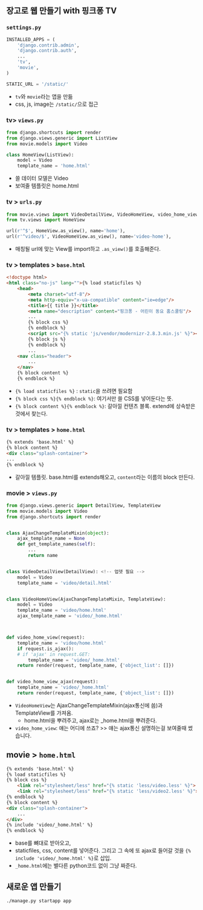 ## 장고로 웹 만들기 with 핑크퐁 TV
### `settings.py`
```python
INSTALLED_APPS = (
    'django.contrib.admin',
    'django.contrib.auth',
    ...
    'tv',
    'movie',
)

STATIC_URL = '/static/'
```
- `tv`와 `movie`라는 앱을 만듦
- css, js, image는 `/static/`으로 접근

### tv> `views.py`
```python
from django.shortcuts import render
from django.views.generic import ListView
from movie.models import Video

class HomeView(ListView):
    model = Video
    template_name = 'home.html'
```
- 쓸 데이터 모델은 Video
- 보여줄 템플릿은 home.html

### tv > `urls.py`
```python
from movie.views import VideoDetailView, VideoHomeView, video_home_view, video_home_view_ajax
from tv.views import HomeView

url(r'^$', HomeView.as_view(), name='home'),
url(r'^video/$', VideoHomeView.as_view(), name='video-home'),
```
- 매칭될 url에 맞는 View를 import하고 `.as_view()`를 호출해준다.

### tv > templates > `base.html`
```html
<!doctype html>
<html class="no-js" lang="">{% load staticfiles %}
    <head>
        <meta charset="utf-8"/>
        <meta http-equiv="x-ua-compatible" content="ie=edge"/>
        <title>{{ title }}</title>
        <meta name="description" content="핑크퐁 - 어린이 동요 홈스쿨링"/>
        ...
        {% block css %}
        {% endblock %}
        <script src="{% static 'js/vendor/modernizr-2.8.3.min.js' %}"></script>
        {% block js %}
        {% endblock %}
        ...
    <nav class="header">
        ...   
    </nav>
    {% block content %}
    {% endblock %}

```
- `{% load staticfiles %}` : `static`을 쓰려면 필요함
- `{% block css %}{% endblock %}`: 여기서만 쓸 CSS를 넣어둔다는 뜻.
- `{% block content %}{% endblock %}`: 갈아낄 컨텐츠 블록. extend에 상속받은것에서 찾는다.

### tv > templates > `home.html`
```html
{% extends 'base.html' %}
{% block content %}
<div class="splash-container">
...
{% endblock %}
```
- 갈아낄 템플릿. base.html를 extends해오고, `content`라는 이름의 block 만든다.

### movie > `views.py` 
```python
from django.views.generic import DetailView, TemplateView
from movie.models import Video
from django.shortcuts import render


class AjaxChangeTemplateMixin(object):
    ajax_template_name = None
    def get_template_names(self):
        ...
        return name


class VideoDetailView(DetailView): <!-- 업뎃 필요 -->
    model = Video
    template_name = 'video/detail.html'


class VideoHomeView(AjaxChangeTemplateMixin, TemplateView):
    model = Video
    template_name = 'video/home.html'
    ajax_template_name = 'video/_home.html'



def video_home_view(request):
    template_name = 'video/home.html'
    if request.is_ajax():
    # if 'ajax' in request.GET:
        template_name = 'video/_home.html'
    return render(request, template_name, {'object_list': []})


def video_home_view_ajax(request):
    template_name = 'video/_home.html'
    return render(request, template_name, {'object_list': []})
```
- `VideoHomeView`는 AjaxChangeTemplateMixin(ajax통신에 씀)과 TemplateView를 가져옴.
    + home.html을 뿌려주고, ajax로는 _home.html을 뿌려준다.
- `video_home_view`: 얘는 어디에 쓰죠? >> 얘는 ajax통신 설명하는걸 보여줄때 썼습니다.

## movie > `home.html`
```html
{% extends 'base.html' %}
{% load staticfiles %}
{% block css %}
    <link rel="stylesheet/less" href="{% static 'less/video.less' %}">
    <link rel="stylesheet/less" href="{% static 'less/video2.less' %}">
{% endblock %}
{% block content %}
<div class="splash-container">
    ...
</div>
{% include 'video/_home.html' %}
{% endblock %}
```
- base를 뼈대로 받아오고,
- staticfiles, css, content를 넣어준다. 그리고 그 속에 또 ajax로 들어갈 것을 `{% include 'video/_home.html' %}`로 삽입.
- `_home.html`에는 별다른 python코드 없이 그냥 짜준다.


## 새로운 앱 만들기
```shell
./manage.py startapp app
```


